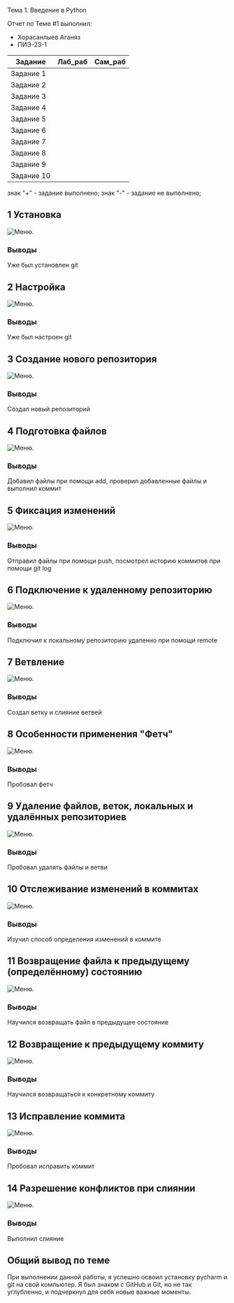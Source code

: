 Тема 1. Введение в Python

Отчет по Теме #1 выполнил:

- Хорасанлыев Аганяз
- ПИЭ-23-1

| Задание | Лаб_раб | Сам_раб |
| ------ | ------ | ------ |
| Задание 1 |  |  |
| Задание 2 |  |  |
| Задание 3 |  |  |
| Задание 4 |  |  |
| Задание 5 |  |  |
| Задание 6 |  |  |
| Задание 7 |  |  |
| Задание 8 |  |  |
| Задание 9 |  |  |
| Задание 10 |  |  |

знак "+" - задание выполнено; знак "-" - задание не выполнено;

## 1 Установка
![Меню](https://github.com/Aganyaz62/Python/blob/main/%D0%A2%D0%B5%D0%BC%D0%B01/skriny/1.png).

### Выводы

Уже был установлен git

## 2 Настройка

![Меню](https://github.com/Aganyaz62/Python/blob/main/%D0%A2%D0%B5%D0%BC%D0%B01/skriny/2.png).

### Выводы

Уже был настроен git

## 3 Создание нового репозитория

![Меню](https://github.com/Aganyaz62/Python/blob/main/%D0%A2%D0%B5%D0%BC%D0%B01/skriny/3.png).

### Выводы

Создал новый репозиторий

## 4 Подготовка файлов

![Меню](https://github.com/Aganyaz62/Python/blob/main/%D0%A2%D0%B5%D0%BC%D0%B01/skriny/4.png).

### Выводы

Добавил файлы при помощи add, проверил добавленные файлы и выполнил коммит

## 5 Фиксация изменений

![Меню](https://github.com/Aganyaz62/Python/blob/main/%D0%A2%D0%B5%D0%BC%D0%B01/skriny/5.png).

### Выводы

Отправил файлы при помощи push, посмотрел историю коммитов при помощи git log

## 6 Подключение к удаленному репозиторию

![Меню](https://github.com/Aganyaz62/Python/blob/main/%D0%A2%D0%B5%D0%BC%D0%B01/skriny/6.png).

### Выводы

Подключил  к локальному репозиторию удаленно при помощи remote

## 7 Ветвление

![Меню](https://github.com/Aganyaz62/Python/blob/main/%D0%A2%D0%B5%D0%BC%D0%B01/skriny/7.png).

### Выводы

Создал  ветку и слияние ветвей

## 8 Особенности применения "Фетч"

![Меню](https://github.com/Aganyaz62/Python/blob/main/%D0%A2%D0%B5%D0%BC%D0%B01/skriny/8.png).

### Выводы

Пробовал  фетч

## 9 Удаление файлов, веток, локальных и удалённых репозиториев

![Меню](https://github.com/Aganyaz62/Python/blob/main/%D0%A2%D0%B5%D0%BC%D0%B01/skriny/9.png).

### Выводы

Пробовал  удалять файлы и ветви

## 10 Отслеживание изменений в коммитах

![Меню](https://github.com/Aganyaz62/Python/blob/main/%D0%A2%D0%B5%D0%BC%D0%B01/skriny/10.png).

### Выводы

Изучил  способ определения изменений в коммите

## 11 Возвращение файла к предыдущему (определённому) состоянию

![Меню](https://github.com/Aganyaz62/Python/blob/main/%D0%A2%D0%B5%D0%BC%D0%B01/skriny/11.png).

### Выводы

Научился возвращать файл в предыдущее состояние

## 12 Возвращение к предыдущему коммиту

![Меню](https://github.com/Aganyaz62/Python/blob/main/%D0%A2%D0%B5%D0%BC%D0%B01/skriny/12.png).

### Выводы

Научился возвращаться к конкретному коммиту

## 13 Исправление коммита

![Меню](https://github.com/Aganyaz62/Python/blob/main/%D0%A2%D0%B5%D0%BC%D0%B01/skriny/13.png).

### Выводы

Пробовал исправить коммит

## 14 Разрешение конфликтов при слиянии

![Меню](https://github.com/Aganyaz62/Python/blob/main/%D0%A2%D0%B5%D0%BC%D0%B01/skriny/14.png).

### Выводы

Выполнил слияние

## Общий вывод по теме
При выполнении данной работы, я успешно освоил установку pycharm и git на свой компьютер. Я был знаком с GitHub и Git, но не так углубленно, и подчеркнул для себя новые важные моменты. 
